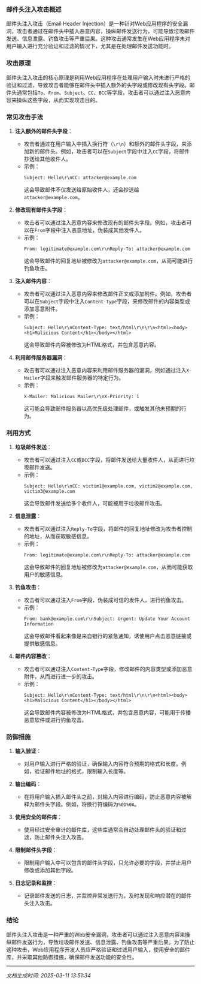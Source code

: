 ### 邮件头注入攻击概述

邮件头注入攻击（Email Header Injection）是一种针对Web应用程序的安全漏洞，攻击者通过在邮件头中插入恶意内容，操纵邮件发送行为，可能导致垃圾邮件发送、信息泄露、钓鱼攻击等严重后果。这种攻击通常发生在Web应用程序未对用户输入进行充分验证和过滤的情况下，尤其是在处理邮件发送功能时。

### 攻击原理

邮件头注入攻击的核心原理是利用Web应用程序在处理用户输入时未进行严格的验证和过滤，导致攻击者能够在邮件头中插入额外的头字段或修改现有头字段。邮件头通常包括`To`、`From`、`Subject`、`CC`、`BCC`等字段，攻击者可以通过注入恶意内容来操纵这些字段，从而实现攻击目的。

### 常见攻击手法

1. **注入额外的邮件头字段**：
   - 攻击者通过在用户输入中插入换行符（`\r\n`）和额外的邮件头字段，来添加新的邮件头。例如，攻击者可以在`Subject`字段中注入`CC`字段，将邮件抄送给其他收件人。
   - 示例：
     ```plaintext
     Subject: Hello\r\nCC: attacker@example.com
     ```
     这会导致邮件不仅发送给原始收件人，还会抄送给`attacker@example.com`。

2. **修改现有邮件头字段**：
   - 攻击者可以通过注入恶意内容来修改现有的邮件头字段。例如，攻击者可以在`From`字段中注入恶意地址，伪装成其他发件人。
   - 示例：
     ```plaintext
     From: legitimate@example.com\r\nReply-To: attacker@example.com
     ```
     这会导致邮件的回复地址被修改为`attacker@example.com`，从而可能进行钓鱼攻击。

3. **注入邮件内容**：
   - 攻击者可以通过注入恶意内容来修改邮件正文或添加附件。例如，攻击者可以在`Subject`字段中注入`Content-Type`字段，来修改邮件的内容类型或添加恶意附件。
   - 示例：
     ```plaintext
     Subject: Hello\r\nContent-Type: text/html\r\n\r\n<html><body><h1>Malicious Content</h1></body></html>
     ```
     这会导致邮件内容被修改为HTML格式，并包含恶意内容。

4. **利用邮件服务器漏洞**：
   - 攻击者可以通过注入恶意内容来利用邮件服务器的漏洞，例如通过注入`X-Mailer`字段来触发邮件服务器的特定行为。
   - 示例：
     ```plaintext
     X-Mailer: Malicious Mailer\r\nX-Priority: 1
     ```
     这可能会导致邮件服务器以高优先级处理邮件，或触发其他未预期的行为。

### 利用方式

1. **垃圾邮件发送**：
   - 攻击者可以通过注入`CC`或`BCC`字段，将邮件发送给大量收件人，从而进行垃圾邮件发送。
   - 示例：
     ```plaintext
     Subject: Hello\r\nCC: victim1@example.com, victim2@example.com, victim3@example.com
     ```
     这会导致邮件发送给多个收件人，可能被用于垃圾邮件攻击。

2. **信息泄露**：
   - 攻击者可以通过注入`Reply-To`字段，将邮件的回复地址修改为攻击者控制的地址，从而获取敏感信息。
   - 示例：
     ```plaintext
     From: legitimate@example.com\r\nReply-To: attacker@example.com
     ```
     这会导致邮件的回复地址被修改为`attacker@example.com`，从而可能获取用户的敏感信息。

3. **钓鱼攻击**：
   - 攻击者可以通过注入`From`字段，伪装成可信的发件人，进行钓鱼攻击。
   - 示例：
     ```plaintext
     From: bank@example.com\r\nSubject: Urgent: Update Your Account Information
     ```
     这会导致邮件看起来像是来自银行的紧急通知，诱使用户点击恶意链接或提供敏感信息。

4. **邮件内容篡改**：
   - 攻击者可以通过注入`Content-Type`字段，修改邮件的内容类型或添加恶意附件，从而进行进一步的攻击。
   - 示例：
     ```plaintext
     Subject: Hello\r\nContent-Type: text/html\r\n\r\n<html><body><h1>Malicious Content</h1></body></html>
     ```
     这会导致邮件内容被修改为HTML格式，并包含恶意内容，可能用于传播恶意软件或进行钓鱼攻击。

### 防御措施

1. **输入验证**：
   - 对用户输入进行严格的验证，确保输入内容符合预期的格式和长度。例如，验证邮件地址的格式，限制输入长度等。

2. **输出编码**：
   - 在将用户输入插入邮件头之前，对输入内容进行编码，防止恶意内容被解释为邮件头字段。例如，将换行符编码为`%0D%0A`。

3. **使用安全的邮件库**：
   - 使用经过安全审计的邮件库，这些库通常会自动处理邮件头的验证和过滤，防止邮件头注入攻击。

4. **限制邮件头字段**：
   - 限制用户输入中可以包含的邮件头字段，只允许必要的字段，并禁止用户修改或添加其他字段。

5. **日志记录和监控**：
   - 记录邮件发送的日志，并监控异常发送行为，及时发现和响应潜在的邮件头注入攻击。

### 结论

邮件头注入攻击是一种严重的Web安全漏洞，攻击者可以通过注入恶意内容来操纵邮件发送行为，导致垃圾邮件发送、信息泄露、钓鱼攻击等严重后果。为了防止这种攻击，Web应用程序开发人员应严格验证和过滤用户输入，使用安全的邮件库，并采取其他防御措施，确保邮件发送功能的安全性。

---

*文档生成时间: 2025-03-11 13:51:34*






















